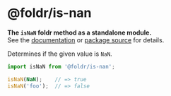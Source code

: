 # @foldr/is-nan

**The `isNaN` foldr method as a standalone module.**    
See the [documentation](http://foldr.com/0.0.0/is-nan) or [package source](https:/github.com/CloudVessel/foldr/blob/master/packages/categories/is-nan/src/index.js) for details.

Determines if the given value is `NaN`.

```js
import isNaN from '@foldr/is-nan';

isNaN(NaN);    // => true
isNaN('foo');  // => false
```
